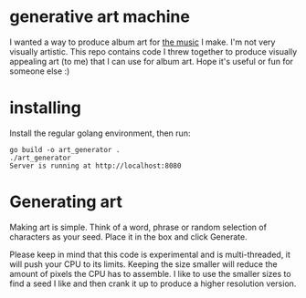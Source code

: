# generative art machine

I wanted a way to produce album art for [the music](https://soundcloud.com/the-atomic-music-machine) I make. I'm not very visually
artistic. This repo contains code I threw together to produce visually
appealing art (to me) that I can use for album art. Hope it's useful or fun for
someone else :)

# installing

Install the regular golang environment, then run:

```
go build -o art_generator .
./art_generator
Server is running at http://localhost:8080
```

# Generating art

Making art is simple. Think of a word, phrase or random selection of characters
as your seed. Place it in the box and click Generate. 

Please keep in mind that this code is experimental and is multi-threaded, it
will push your CPU to its limits. Keeping the size smaller will reduce the
amount of pixels the CPU has to assemble. I like to use the smaller sizes to
find a seed I like and then crank it up to produce a higher resolution version.

